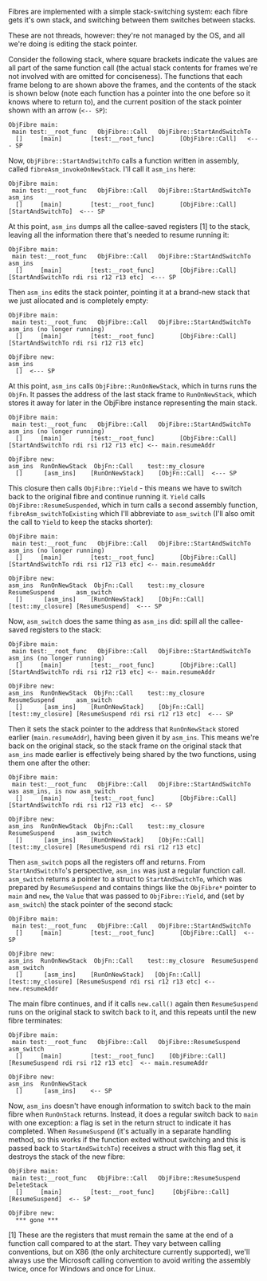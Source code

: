 Fibres are implemented with a simple stack-switching system: each fibre gets
it's own stack, and switching between them switches between stacks.

These are not threads, however: they're not managed by the OS, and all we're
doing is editing the stack pointer.

Consider the following stack, where square brackets indicate the values are
all part of the same function call (the actual stack contents for frames
we're not involved with are omitted for conciseness). The functions that
each frame belong to are shown above the frames, and the contents of the
stack is shown below (note each function has a pointer into the one before so
it knows where to return to), and the current position of the stack pointer
shown with an arrow (`<-- SP`):

```
ObjFibre main:
 main test:__root_func   ObjFibre::Call   ObjFibre::StartAndSwitchTo
  []     [main]        [test:__root_func]       [ObjFibre::Call]   <--- SP
```

Now, `ObjFibre::StartAndSwitchTo` calls a function written in assembly,
called `fibreAsm_invokeOnNewStack`. I'll call it `asm_ins` here:

```
ObjFibre main:
 main test:__root_func   ObjFibre::Call   ObjFibre::StartAndSwitchTo     asm_ins
  []     [main]        [test:__root_func]       [ObjFibre::Call]     [StartAndSwitchTo]  <--- SP
```

At this point, `asm_ins` dumps all the callee-saved registers \[1] to the stack, leaving
all the information there that's needed to resume running it:

```
ObjFibre main:
 main test:__root_func   ObjFibre::Call   ObjFibre::StartAndSwitchTo     asm_ins
  []     [main]        [test:__root_func]       [ObjFibre::Call]     [StartAndSwitchTo rdi rsi r12 r13 etc]  <--- SP
```

Then `asm_ins` edits the stack pointer, pointing it at a brand-new stack that we just allocated
and is completely empty:

```
ObjFibre main:
 main test:__root_func   ObjFibre::Call   ObjFibre::StartAndSwitchTo     asm_ins (no longer running)
  []     [main]        [test:__root_func]       [ObjFibre::Call]     [StartAndSwitchTo rdi rsi r12 r13 etc]

ObjFibre new:
asm_ins
  []  <--- SP
```

At this point, `asm_ins` calls `ObjFibre::RunOnNewStack`, which in turns runs the `ObjFn`. It passes the address
of the last stack frame to `RunOnNewStack`, which stores it away for later in the ObjFibre instance representing
the main stack.

```
ObjFibre main:
 main test:__root_func   ObjFibre::Call   ObjFibre::StartAndSwitchTo     asm_ins (no longer running)
  []     [main]        [test:__root_func]       [ObjFibre::Call]     [StartAndSwitchTo rdi rsi r12 r13 etc] <-- main.resumeAddr

ObjFibre new:
asm_ins  RunOnNewStack  ObjFn::Call    test::my_closure
  []      [asm_ins]    [RunOnNewStack]    [ObjFn::Call]  <--- SP
```

This closure then calls `ObjFibre::Yield` - this means we have to switch back to the original
fibre and continue running it. `Yield` calls `ObjFibre::ResumeSuspended`, which in turn calls a second
assembly function, `fibreAsm_switchToExisting` which I'll abbreviate to `asm_switch` (I'll also omit
the call to `Yield` to keep the stacks shorter):

```
ObjFibre main:
 main test:__root_func   ObjFibre::Call   ObjFibre::StartAndSwitchTo     asm_ins (no longer running)
  []     [main]        [test:__root_func]       [ObjFibre::Call]     [StartAndSwitchTo rdi rsi r12 r13 etc] <-- main.resumeAddr

ObjFibre new:
asm_ins  RunOnNewStack  ObjFn::Call    test::my_closure    ResumeSuspend      asm_switch
  []      [asm_ins]    [RunOnNewStack]    [ObjFn::Call]  [test::my_closure] [ResumeSuspend]  <--- SP
```

Now, `asm_switch` does the same thing as `asm_ins` did: spill all the callee-saved registers to
the stack:

```
ObjFibre main:
 main test:__root_func   ObjFibre::Call   ObjFibre::StartAndSwitchTo     asm_ins (no longer running)
  []     [main]        [test:__root_func]       [ObjFibre::Call]     [StartAndSwitchTo rdi rsi r12 r13 etc] <-- main.resumeAddr

ObjFibre new:
asm_ins  RunOnNewStack  ObjFn::Call    test::my_closure    ResumeSuspend      asm_switch
  []      [asm_ins]    [RunOnNewStack]    [ObjFn::Call]  [test::my_closure] [ResumeSuspend rdi rsi r12 r13 etc]  <--- SP
```

Then it sets the stack pointer to the address that `RunOnNewStack` stored earlier (`main.resumeAddr`), having
been given it by `asm_ins`. This means we're back on the original stack, so the stack frame on the original stack
that `asm_ins` made earlier is effectively being shared by the two functions, using them one after the other:

```
ObjFibre main:
 main test:__root_func   ObjFibre::Call   ObjFibre::StartAndSwitchTo   was asm_ins, is now asm_switch
  []     [main]        [test:__root_func]       [ObjFibre::Call]     [StartAndSwitchTo rdi rsi r12 r13 etc]  <-- SP

ObjFibre new:
asm_ins  RunOnNewStack  ObjFn::Call    test::my_closure    ResumeSuspend      asm_switch
  []      [asm_ins]    [RunOnNewStack]    [ObjFn::Call]  [test::my_closure] [ResumeSuspend rdi rsi r12 r13 etc]
```

Then `asm_switch` pops all the registers off and returns. From `StartAndSwitchTo`'s perspective, `asm_ins`
was just a regular function call. `asm_switch` returns a pointer to a struct to `StartAndSwitchTo`, which
was prepared by `ResumeSuspend` and contains things like the `ObjFibre*` pointer to `main` and `new`, the
`Value` that was passed to `ObjFibre::Yield`, and (set by `asm_switch`) the stack pointer of the second stack:

```
ObjFibre main:
 main test:__root_func   ObjFibre::Call   ObjFibre::StartAndSwitchTo
  []     [main]        [test:__root_func]       [ObjFibre::Call]  <-- SP

ObjFibre new:
asm_ins  RunOnNewStack  ObjFn::Call    test::my_closure  ResumeSuspend               asm_switch
  []      [asm_ins]    [RunOnNewStack]   [ObjFn::Call]  [test::my_closure] [ResumeSuspend rdi rsi r12 r13 etc] <-- new.resumeAddr
```

The main fibre continues, and if it calls `new.call()` again then `ResumeSuspend`
runs on the original stack to switch back to it, and this repeats until the new
fibre terminates:

```
ObjFibre main:
 main test:__root_func   ObjFibre::Call   ObjFibre::ResumeSuspend          asm_switch
  []     [main]        [test:__root_func]    [ObjFibre::Call]     [ResumeSuspend rdi rsi r12 r13 etc]  <-- main.resumeAddr

ObjFibre new:
asm_ins  RunOnNewStack
  []      [asm_ins]    <-- SP
```

Now, `asm_ins` doesn't have enough information to switch back to the main fibre
when `RunOnStack` returns. Instead, it does a regular switch back to `main` with
one exception: a flag is set in the return struct to indicate it has completed. When
`ResumeSuspend` (it's actually in a separate handling method, so this works if
the function exited without switching and this is passed back to `StartAndSwitchTo`)
receives a struct with this flag set, it destroys the stack of the new fibre:

```
ObjFibre main:
 main test:__root_func   ObjFibre::Call   ObjFibre::ResumeSuspend    DeleteStack
  []     [main]        [test:__root_func]     [ObjFibre::Call]      [ResumeSuspend]  <-- SP

ObjFibre new:
  *** gone ***
```

\[1] These are the registers that must remain the same at the end of a function call
compared to at the start. They vary between calling conventions, but on X86 (the only
architecture currently supported), we'll always use the Microsoft calling convention
to avoid writing the assembly twice, once for Windows and once for Linux.
